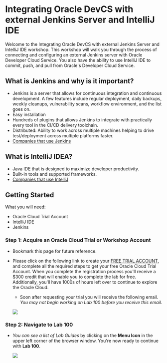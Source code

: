 # Integrating Oracle DevCS with external Jenkins Server and IntelliJ IDE

Welcome to the Integrating Oracle DevCS with external Jenkins Server and IntelliJ IDE workshop. This workshop will walk you through the process of connecting and configuring an external Jenkins server with Oracle Developer Cloud Service. You also have the ability to use IntelliJ IDE to commit, push, and pull from Oracle's Developer Cloud Service. 

## What is Jenkins and why is it important?
* Jenkins is a server that allows for continuous integration and continuous development. A few features include regular deployment, daily backups, weekly cleanups, vulnerability scans, workflow environment, and the list goes on. 
* Easy installation
* Hundreds of plugins that allows Jenkins to integrate with practically every tool in the CI/CD delivery toolchain. 
* Distributed: Ability to work across multiple machines helping to drive test/deployment across multiple platforms faster. 
* [Companies that use Jenkins](https://wiki.jenkins.io/pages/viewpage.action?pageId=58001258)

## What is IntelliJ IDEA?
* Java IDE that is designed to maximize developer productivity. 
* Built-in tools and supported frameworks.
* [Companies that use IntelliJ](https://www.jetbrains.com/company/customers/)


## Getting Started
What you will need:
* Oracle Cloud Trial Account
* IntelliJ IDE
* Jenkins

### **Step 1**: Acquire an Oracle Cloud Trial or Workshop Account

- Bookmark this page for future reference.

- Please click on the following link to create your [FREE TRIAL ACCOUNT](https://cloud.oracle.com/trial), and complete all the required steps to get your free Oracle Cloud Trial Account. When you complete the registration process you'll receive a $300 credit that will enable you to complete the lab for free.  Additionally, you'll have 1000s of hours left over to continue to explore the Oracle Cloud.

  - Soon after requesting your trial you will receive the following email. _You may not begin working on Lab 100 before you receive this email_.

  ![](images/oraclecode/code_9.png)



### **Step 2**: Navigate to Lab 100

- _You can see a list of Lab Guides_ by clicking on the **Menu Icon** in the upper left corner of the browser window. You're now ready to continue with **Lab 100**.

  ![](images/LabMenuIcon.png)
